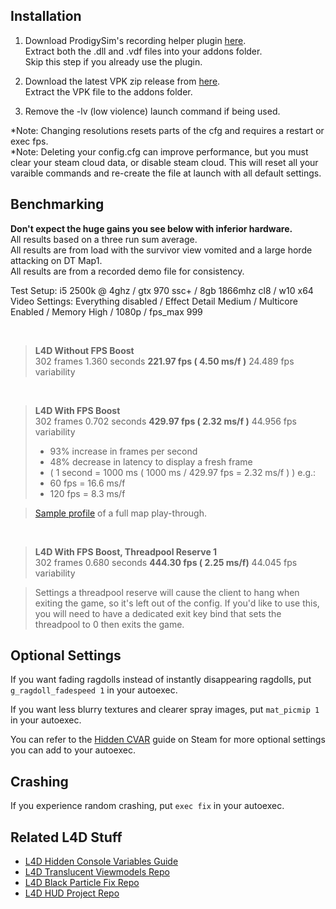 Installation
------------------
1. Download ProdigySim's recording helper plugin [here](https://steamcommunity.com/linkfilter/?url=https://github.com/ProdigySim/recording_helpers/releases/download/v0.6/recording_helpers-0.6-l4d.zip).      
Extract both the .dll and .vdf files into your addons folder.         
Skip this step if you already use the plugin.    

2. Download the latest VPK zip release from [here](https://github.com/l4d/perf_boost/releases).   
Extract the VPK file to the addons folder.    

3. Remove the -lv (low violence) launch command if being used.

*Note: Changing resolutions resets parts of the cfg and requires a restart or exec fps.    
*Note: Deleting your config.cfg can improve performance, but you must clear your steam cloud data, or disable steam cloud. This will reset all your varaible commands and re-create the file at launch with all default settings.

Benchmarking
------------------
**Don't expect the huge gains you see below with inferior hardware.**  
All results based on a three run sum average.    
All results are from load with the survivor view vomited and a large horde attacking on DT Map1.  
All results are from a recorded demo file for consistency.  

Test Setup: i5 2500k @ 4ghz / gtx 970 ssc+ / 8gb 1866mhz cl8 / w10 x64   
Video Settings: Everything disabled / Effect Detail Medium / Multicore Enabled / Memory High / 1080p / fps_max 999    

         

> **L4D Without FPS Boost**  
 302 frames 1.360 seconds **221.97 fps ( 4.50 ms/f )** 24.489 fps variability

         

> **L4D With FPS Boost**  
>  302 frames 0.702 seconds **429.97 fps ( 2.32 ms/f )** 44.956 fps variability
>  
> - 93% increase in frames per second
> - 48% decrease in latency to display a fresh frame
> - ( 1 second = 1000 ms ( 1000 ms / 429.97 fps = 2.32 ms/f ) ) e.g.:
>  - 60 fps = 16.6 ms/f
>  - 120 fps  = 8.3 ms/f

> [Sample profile](https://drive.google.com/open?id=0B15LgQ1PwzQpTjFtbUZSTkVvSjA) of a full map play-through.

         

> **L4D With FPS Boost, Threadpool Reserve 1**  
  302 frames 0.680 seconds **444.30 fps ( 2.25 ms/f)** 44.045 fps variability
 
> Settings a threadpool reserve will cause the client to hang when exiting the game, so it's left out of the config. If you'd like to use this, you will need to have a dedicated exit key bind that sets the threadpool to 0 then exits the game.

Optional Settings
---------
If you want fading ragdolls instead of instantly disappearing ragdolls, put `g_ragdoll_fadespeed 1` in your autoexec.

If you want less blurry textures and clearer spray images, put `mat_picmip 1` in your autoexec.

You can refer to the [Hidden CVAR](http://steamcommunity.com/sharedfiles/filedetails/?id=564185677) guide on Steam for more optional settings you can add to your autoexec.

Crashing
---------
If you experience random crashing, put `exec fix` in your autoexec.

Related L4D Stuff
------------------
- [L4D Hidden Console Variables Guide](http://steamcommunity.com/sharedfiles/filedetails/?id=564185677)
- [L4D Translucent Viewmodels Repo](https://github.com/l4d/trans_vmodels) 
- [L4D Black Particle Fix Repo](https://github.com/l4d/particle_fix)
- [L4D HUD Project Repo](https://github.com/l4d/hud)
